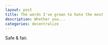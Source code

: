 ```yaml
---
layout: post
title: The words I've grown to hate the most
description: Whether you...
categories: decentralize
---
```


Safe & fair.
